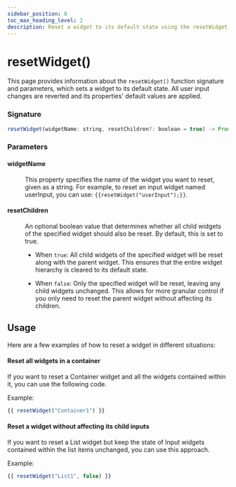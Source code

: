 ```yaml
---
sidebar_position: 8
toc_max_heading_level: 2
description: Reset a widget to its default state using the resetWidget() Appsmith framework function.
---
```

# resetWidget()

This page provides information about the `resetWidget()` function signature and parameters, which sets a widget to its default state. All user input changes are reverted and its properties' default values are applied.




### Signature

```javascript
resetWidget(widgetName: string, resetChildren?: boolean = true) -> Promise
```

### Parameters

#### widgetName

<dd>

This property specifies the name of the widget you want to reset, given as a string. For example, to reset an input widget named userInput, you can use: `{{resetWidget("userInput");}}`.


</dd>

#### resetChildren

<dd>

An optional boolean value that determines whether all child widgets of the specified widget should also be reset. By default, this is set to true.

* When `true`: All child widgets of the specified widget will be reset along with the parent widget. This ensures that the entire widget hierarchy is cleared to its default state.

* When `false`: Only the specified widget will be reset, leaving any child widgets unchanged. This allows for more granular control if you only need to reset the parent widget without affecting its children.

</dd>

## Usage

Here are a few examples of how to reset a widget in different situations:

#### Reset all widgets in a container


If you want to reset a Container widget and all the widgets contained within it, you can use the following code. 

Example:

```javascript
{{ resetWidget("Container1") }}
```


#### Reset a widget without affecting its child inputs


 If you want to reset a List widget but keep the state of Input widgets contained within the list items unchanged, you can use this approach. 

Example:

```javascript
{{ resetWidget("List1", false) }}
```
